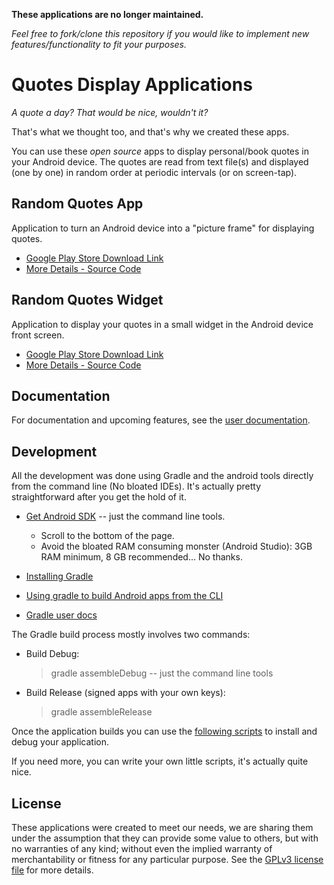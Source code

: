 **These applications are no longer maintained.**

_Feel free to fork/clone this repository if you would like to implement new features/functionality to fit your purposes._

Quotes Display Applications
===========================

_A quote a day? That would be nice, wouldn't it?_

That's what we thought too, and that's why we created these apps. 

You can use these _open source_ apps to display personal/book quotes 
in your Android device. The quotes are read from text file(s) and 
displayed (one by one) in random order at periodic intervals (or on 
screen-tap). 

## Random Quotes App

Application to turn an Android device into a "picture frame" for 
displaying quotes.

* [Google Play Store Download Link](https://play.google.com/store/apps/details?id=org.osohm.randomquotesapp&hl=en)
* [More Details - Source Code](android_gradle/RandomQuotes/RandomQuotesApp)

## Random Quotes Widget

Application to display your quotes in a small widget in the Android device front screen.

* [Google Play Store Download Link](https://play.google.com/store/apps/details?id=org.osohm.randomquoteswidget&hl=en)
* [More Details - Source Code](android_gradle/RandomQuotes/RandomQuotesWidget)

## Documentation

For documentation and upcoming features, see the 
[user documentation](documentation/user_functional_specification.md).  

## Development

All the development was done using Gradle and the android tools 
directly from the command line (No bloated IDEs). It's actually pretty 
straightforward after you get the hold of it.

* [Get Android SDK](https://developer.android.com/studio/index.html) -- just the command line tools.
    - Scroll to the bottom of the page.
    - Avoid the bloated RAM consuming monster (Android Studio): 3GB RAM minimum, 8 GB recommended... No thanks.

* [Installing Gradle](https://gradle.org/install/)
  
* [Using gradle to build Android apps from the CLI](https://spring.io/guides/gs/gradle-android/)  

* [Gradle user docs](https://docs.gradle.org/current/userguide/userguide.html)

The Gradle build process mostly involves two commands:  

- Build Debug:  
    > gradle assembleDebug -- just the command line tools
- Build Release (signed apps with your own keys):  
    > gradle assembleRelease

Once the application builds you can use the [following scripts](android_gradle/bin) 
to install and debug your application.

If you need more, you can write your own little scripts, it's actually 
quite nice.

## License

These applications were created to meet our needs, we are sharing them 
under the assumption that they can provide some value to others, but 
with no warranties of any kind; without even the implied warranty of 
merchantability or fitness for any particular purpose. See the 
[GPLv3 license file](license.md) for more details. 
